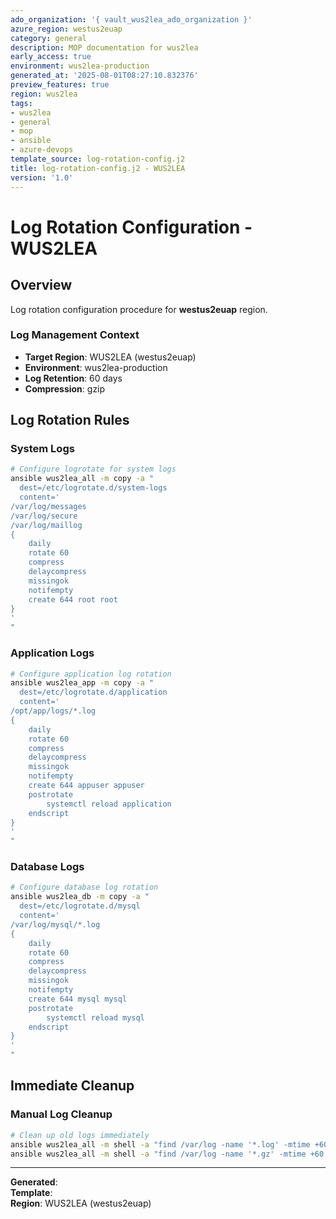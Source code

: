 ```yaml
---
ado_organization: '{ vault_wus2lea_ado_organization }'
azure_region: westus2euap
category: general
description: MOP documentation for wus2lea
early_access: true
environment: wus2lea-production
generated_at: '2025-08-01T08:27:10.832376'
preview_features: true
region: wus2lea
tags:
- wus2lea
- general
- mop
- ansible
- azure-devops
template_source: log-rotation-config.j2
title: log-rotation-config.j2 - WUS2LEA
version: '1.0'
---
```



# Log Rotation Configuration - WUS2LEA

## Overview

Log rotation configuration procedure for **westus2euap** region.

### Log Management Context

- **Target Region**: WUS2LEA (westus2euap)
- **Environment**: wus2lea-production
- **Log Retention**: 60 days
- **Compression**: gzip

## Log Rotation Rules

### System Logs
```bash
# Configure logrotate for system logs
ansible wus2lea_all -m copy -a "
  dest=/etc/logrotate.d/system-logs
  content='
/var/log/messages
/var/log/secure
/var/log/maillog
{
    daily
    rotate 60
    compress
    delaycompress
    missingok
    notifempty
    create 644 root root
}
'
"
```

### Application Logs
```bash
# Configure application log rotation
ansible wus2lea_app -m copy -a "
  dest=/etc/logrotate.d/application
  content='
/opt/app/logs/*.log
{
    daily
    rotate 60
    compress
    delaycompress
    missingok
    notifempty
    create 644 appuser appuser
    postrotate
        systemctl reload application
    endscript
}
'
"
```

### Database Logs
```bash
# Configure database log rotation
ansible wus2lea_db -m copy -a "
  dest=/etc/logrotate.d/mysql
  content='
/var/log/mysql/*.log
{
    daily
    rotate 60
    compress
    delaycompress
    missingok
    notifempty
    create 644 mysql mysql
    postrotate
        systemctl reload mysql
    endscript
}
'
"
```

## Immediate Cleanup

### Manual Log Cleanup
```bash
# Clean up old logs immediately
ansible wus2lea_all -m shell -a "find /var/log -name '*.log' -mtime +60 -delete"
ansible wus2lea_all -m shell -a "find /var/log -name '*.gz' -mtime +60 -delete"
```

---

**Generated**:   
**Template**:   
**Region**: WUS2LEA (westus2euap)